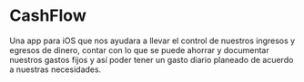 # CashFlow
Una app para iOS que nos ayudara a llevar el control de nuestros ingresos y egresos de dinero, contar con lo que se puede ahorrar y documentar nuestros gastos fijos y así poder tener un gasto diario planeado de acuerdo a nuestras necesidades.
